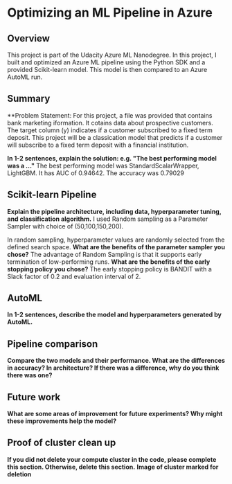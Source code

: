 # Optimizing an ML Pipeline in Azure

## Overview
This project is part of the Udacity Azure ML Nanodegree.
In this project, I built and optimized an Azure ML pipeline using the Python SDK and a provided Scikit-learn model.
This model is then compared to an Azure AutoML run.

## Summary
**Problem Statement: 
For this project, a file was provided that contains bank marketing iformation. It cotains data about prospective customers. The target column (y) indicates if a customer subscribed to a fixed term deposit. This project will be a classication model that predicts if a customer will subscribe to a fixed term deposit with a financial institution.

**In 1-2 sentences, explain the solution: e.g. "The best performing model was a ..."**
The best performing model was StandardScalarWrapper, LightGBM. It has AUC of 0.94642. The accuracy was 0.79029

## Scikit-learn Pipeline
**Explain the pipeline architecture, including data, hyperparameter tuning, and classification algorithm.**
I used Random sampling as a Parameter Sampler with choice of (50,100,150,200).   

In random sampling, hyperparameter values are randomly selected from the defined search space.
**What are the benefits of the parameter sampler you chose?**
The advantage of Random Sampling is that it supports early termination of low-performing runs.
**What are the benefits of the early stopping policy you chose?**
The early  stopping policy is BANDIT with a Slack factor of 0.2 and evaluation interval of 2.
## AutoML
**In 1-2 sentences, describe the model and hyperparameters generated by AutoML.**

## Pipeline comparison
**Compare the two models and their performance. What are the differences in accuracy? In architecture? If there was a difference, why do you think there was one?**

## Future work
**What are some areas of improvement for future experiments? Why might these improvements help the model?**

## Proof of cluster clean up
**If you did not delete your compute cluster in the code, please complete this section. Otherwise, delete this section.**
**Image of cluster marked for deletion**
